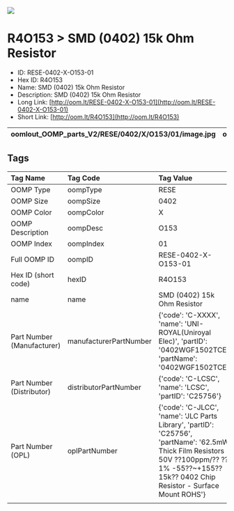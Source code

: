 


  
![][im]
# R4O153 > SMD (0402) 15k Ohm Resistor

- ID: RESE-0402-X-O153-01
- Hex ID: R4O153
- Name: SMD (0402) 15k Ohm Resistor
- Description: SMD (0402) 15k Ohm Resistor
- Long Link: [http://oom.lt/RESE-0402-X-O153-01](http://oom.lt/RESE-0402-X-O153-01)
- Short Link: [http://oom.lt/R4O153](http://oom.lt/R4O153)
  

|oomlout_OOMP_parts_V2/RESE/0402/X/O153/01/image.jpg|oomlout_OOMP_parts_V2/RESE/0402/X/O153/01/image_BOTTOM.jpg|||
| :---: | :---: | :---: | :---: |

## Tags
  

|Tag Name|Tag Code|Tag Value|
| :--- | :--- | :--- |
|OOMP Type|oompType|RESE|
|OOMP Size|oompSize|0402|
|OOMP Color|oompColor|X|
|OOMP Description|oompDesc|O153|
|OOMP Index|oompIndex|01|
|Full OOMP ID|oompID|RESE-0402-X-O153-01|
|Hex ID (short code)|hexID|R4O153|
|name|name|SMD (0402) 15k Ohm Resistor|
|Part Number (Manufacturer)|manufacturerPartNumber|{'code': 'C-XXXX', 'name': 'UNI-ROYAL(Uniroyal Elec)', 'partID': '0402WGF1502TCE', 'partName': '0402WGF1502TCE'}|
|Part Number (Distributor)|distributorPartNumber|{'code': 'C-LCSC', 'name': 'LCSC', 'partID': 'C25756'}|
|Part Number (OPL)|oplPartNumber|{'code': 'C-JLCC', 'name': 'JLC Parts Library', 'partID': 'C25756', 'partName': '62.5mW Thick Film Resistors 50V ??100ppm/?? ??1% -55??~+155?? 15k?? 0402  Chip Resistor - Surface Mount ROHS'}|
||||



[im]: RESE/0402/X/O153/01/image_450.jpg
